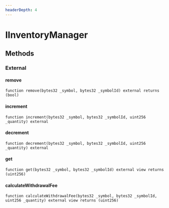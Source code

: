 ```yaml
---
headerDepth: 4
---
```


# IInventoryManager

## Methods

### External

#### remove

```solidity:no-line-numbers
function remove(bytes32 _symbol, bytes32 _symbolId) external returns (bool)
```

#### increment

```solidity:no-line-numbers
function increment(bytes32 _symbol, bytes32 _symbolId, uint256 _quantity) external
```

#### decrement

```solidity:no-line-numbers
function decrement(bytes32 _symbol, bytes32 _symbolId, uint256 _quantity) external
```

#### get

```solidity:no-line-numbers
function get(bytes32 _symbol, bytes32 _symbolId) external view returns (uint256)
```

#### calculateWithdrawalFee

```solidity:no-line-numbers
function calculateWithdrawalFee(bytes32 _symbol, bytes32 _symbolId, uint256 _quantity) external view returns (uint256)
```

